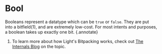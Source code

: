 # Bool

Booleans represent a datatype which can be `true` or `false`. They are put into a bitfield(1), and are extremely
low-cost. For most intents and purposes, a boolean takes up exactly one bit.
{.annotate}

1. To learn more about how Light's Bitpacking works, check out
   [The Internals Blog](../../blog/internals/bitpacks.md) on the topic.
